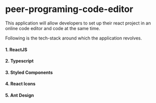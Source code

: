 # peer-programing-code-editor

This application will allow developers to set up their react project in an online code editor and code at the same time.

Following is the tech-stack around which the application revolves.

#### 1. ReactJS

#### 2. Typescript

#### 3. Styled Components

#### 4. React Icons

#### 5. Ant Design
